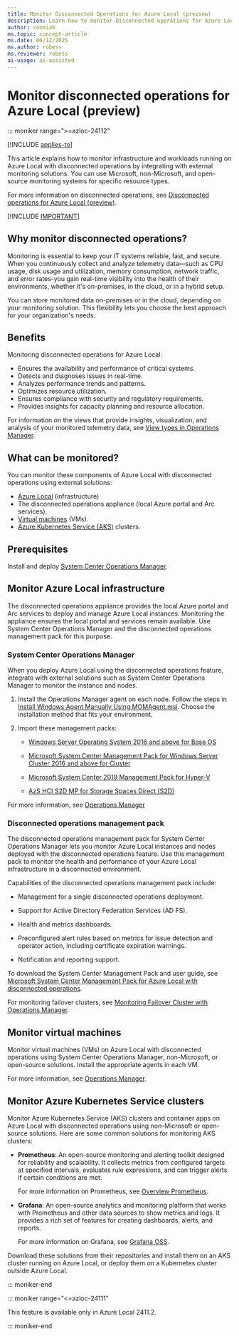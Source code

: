 ```yaml
---
title: Monitor Disconnected Operations for Azure Local (preview)
description: Learn how to monitor Disconnected operations for Azure Local (preview).
author: ronmiab
ms.topic: concept-article
ms.date: 06/12/2025
ms.author: robess
ms.reviewer: robess
ai-usage: ai-assisted
---
```


# Monitor disconnected operations for Azure Local (preview)

::: moniker range=">=azloc-24112"

[!INCLUDE [applies-to](../includes/hci-applies-to-23h2.md)]

This article explains how to monitor infrastructure and workloads running on Azure Local with disconnected operations by integrating with external monitoring solutions. You can use Microsoft, non-Microsoft, and open-source monitoring systems for specific resource types.

For more information on disconnected operations, see [Disconnected operations for Azure Local (preview)](./disconnected-operations-overview.md).

[!INCLUDE [IMPORTANT](../includes/disconnected-operations-preview.md)]

## Why monitor disconnected operations?

Monitoring is essential to keep your IT systems reliable, fast, and secure. When you continuously collect and analyze telemetry data—such as CPU usage, disk usage and utilization, memory consumption, network traffic, and error rates-you gain real-time visibility into the health of their environments, whether it's on-premises, in the cloud, or in a hybrid setup.

You can store monitored data on-premises or in the cloud, depending on your monitoring solution. This flexibility lets you choose the best approach for your organization's needs.

## Benefits

Monitoring disconnected operations for Azure Local:

- Ensures the availability and performance of critical systems.
- Detects and diagnoses issues in real-time.
- Analyzes performance trends and patterns.
- Optimizes resource utilization.
- Ensures compliance with security and regulatory requirements.
- Provides insights for capacity planning and resource allocation.

For information on the views that provide insights, visualization, and analysis of your monitored telemetry data, see [View types in Operations Manager](/system-center/scom/manage-console-view-types?view=sc-om-2025&preserve-view=true).

## What can be monitored?

You can monitor these components of Azure Local with disconnected operations using external solutions:

- [Azure Local](#monitor-azure-local-infrastructure) (infrastructure)
- The disconnected operations appliance (local Azure portal and Arc services).
- [Virtual machines](#monitor-virtual-machines) (VMs).
- [Azure Kubernetes Service (AKS)](#monitor-azure-kubernetes-service-clusters) clusters.

## Prerequisites

Install and deploy [System Center Operations Manager](/system-center/scom/system-requirements?view=sc-om-2025&preserve-view=true).

## Monitor Azure Local infrastructure

The disconnected operations appliance provides the local Azure portal and Arc services to deploy and manage Azure Local instances. Monitoring the appliance ensures the local portal and services remain available. Use System Center Operations Manager and the disconnected operations management pack for this purpose.

### System Center Operations Manager

When you deploy Azure Local using the disconnected operations feature, integrate with external solutions such as System Center Operations Manager to monitor the instance and nodes.

1. Install the Operations Manager agent on each node. Follow the steps in [Install Windows Agent Manually Using MOMAgent.msi](/system-center/scom/manage-deploy-windows-agent-manually?view=sc-om-2025#deploy-the-operations-manager-agent-with-the-agent-setup-wizard&preserve-view=true). Choose the installation method that fits your environment.

1. Import these management packs:

    - [Windows Server Operating System 2016 and above for Base OS](https://aka.ms/AAvqh49)

    - [Microsoft System Center Management Pack for Windows Server Cluster 2016 and above for Cluster](https://aka.ms/AAvqwlr)

    - [Microsoft System Center 2019 Management Pack for Hyper-V](https://aka.ms/AAvqh4i)

    - [AzS HCI S2D MP for Storage Spaces Direct (S2D)](https://aka.ms/AAvqwo9)

For more information, see [Operations Manager](/system-center/scom/welcome?view=sc-om-2025&preserve-view=true)

### Disconnected operations management pack

The disconnected operations management pack for System Center Operations Manager lets you monitor Azure Local instances and nodes deployed with the disconnected operations feature. Use this management pack to monitor the health and performance of your Azure Local infrastructure in a disconnected environment.

Capabilities of the disconnected operations management pack include:

- Management for a single disconnected operations deployment.

- Support for Active Directory Federation Services (AD FS).

- Health and metrics dashboards.

- Preconfigured alert rules based on metrics for issue detection and operator action, including certificate expiration 
warnings.

- Notification and reporting support.

To download the System Center Management Pack and user guide, see [Microsoft System Center Management Pack for Azure Local with disconnected operations](https://aka.ms/disconnected-operations-scom-mp).

For monitoring failover clusters, see [Monitoring Failover Cluster with Operations Manager](/system-center/scom/manage-monitor-clusters-overview).

## Monitor virtual machines

Monitor virtual machines (VMs) on Azure Local with disconnected operations using System Center Operations Manager, non-Microsoft, or open-source solutions. Install the appropriate agents in each VM.

For more information, see [Operations Manager](/system-center/scom/welcome?view=sc-om-2025&preserve-view=true).

## Monitor Azure Kubernetes Service clusters

Monitor Azure Kubernetes Service (AKS) clusters and container apps on Azure Local with disconnected operations using non-Microsoft or open-source solutions. Here are some common solutions for monitoring AKS clusters:

- **Prometheus**: An open-source monitoring and alerting toolkit designed for reliability and scalability. It collects metrics from configured targets at specified intervals, evaluates rule expressions, and can trigger alerts if certain conditions are met.

    For more information on Prometheus, see [Overview Prometheus](https://prometheus.io/docs/introduction/overview/).

- **Grafana**: An open-source analytics and monitoring platform that works with Prometheus and other data sources to show metrics and logs. It provides a rich set of features for creating dashboards, alerts, and reports.

    For more information on Grafana, see [Grafana OSS](https://grafana.com/oss/grafana/).

Download these solutions from their repositories and install them on an AKS cluster running on Azure Local, or deploy them on a Kubernetes cluster outside Azure Local.

::: moniker-end

::: moniker range="<=azloc-24111"

This feature is available only in Azure Local 2411.2.

::: moniker-end
